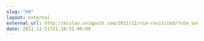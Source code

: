 ```yaml
---
slug: "h9"
layout: external
external_url: http://mislav.uniqpath.com/2011/12/vim-revisited/?utm_source=feedburner&utm_medium=feed&utm_campaign=Feed%3A+mislav%2Fdev+%28No+Strings+Attached%29
date: 2011-12-11T21:18:51-06:00
---
```

